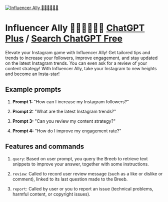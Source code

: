 
[![Influencer Ally 👨🏻‍🎨👨🏻‍🎨](https://files.oaiusercontent.com/file-szQjzQycCdz3SUSFFbw0insM?se=2123-10-18T17%3A08%3A58Z&sp=r&sv=2021-08-06&sr=b&rscc=max-age%3D31536000%2C%20immutable&rscd=attachment%3B%20filename%3D471fab39-137f-4adb-bec4-f90bc3f538d6.webp&sig=7Pr3Lf3xFkM3EjwIsdLpv04js7BcBfGtuXNuIjvTIe8%3D)](https://chat.openai.com/g/g-hdpxNsLfl-influencer-ally)

# Influencer Ally 👨🏻‍🎨👨🏻‍🎨 [ChatGPT Plus](https://chat.openai.com/g/g-hdpxNsLfl-influencer-ally) / [Search ChatGPT Free](https://gptcall.net/index.html#/?search=Influencer%20Ally%20%F0%9F%91%A8%F0%9F%8F%BB%E2%80%8D%F0%9F%8E%A8%F0%9F%91%A8%F0%9F%8F%BB%E2%80%8D%F0%9F%8E%A8)

Elevate your Instagram game with Influencer Ally! Get tailored tips and trends to increase your followers, improve engagement, and stay updated on the latest Instagram trends. You can even ask for a review of your content strategy! With Influencer Ally, take your Instagram to new heights and become an Insta-star!

## Example prompts

1. **Prompt 1:** "How can I increase my Instagram followers?"

2. **Prompt 2:** "What are the latest Instagram trends?"

3. **Prompt 3:** "Can you review my content strategy?"

4. **Prompt 4:** "How do I improve my engagement rate?"

## Features and commands

1. `query`: Based on user prompt, you query the Breeb to retrieve text snippets to improve your answer, together with some instructions.

2. `review`: Called to record user review message (such as a like or dislike or comment), linked to its last question made to the Breeb.

3. `report`: Called by user or you to report an issue (technical problems, harmful content, or copyright issues).


